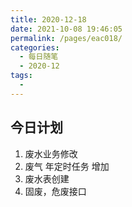 ```yaml
---
title: 2020-12-18
date: 2021-10-08 19:46:05
permalink: /pages/eac018/
categories:
  - 每日随笔
  - 2020-12
tags:
  - 
---
```

## 今日计划  

1. 废水业务修改
2. 废气 年定时任务 增加
3. 废水表创建
4. 固废，危废接口 



